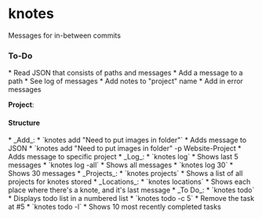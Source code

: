 # knotes
Messages for in-between commits

<h3>To-Do</h3>
* Read JSON that consists of paths and messages
* Add a message to a path
* See log of messages
* Add notes to "project" name
* Add in error messages

__Project__: 

<h4>Structure</h4>
* _Add_: 
	* `knotes add "Need to put images in folder"`
		* Adds message to JSON
	* `knotes add "Need to put images in folder" -p Website-Project
		* Adds message to specific project
* _Log_: 
	* `knotes log`
		* Shows last 5 messages
	* `knotes log -all`
		* Shows all messages
	* `knotes log 30`
		* Shows 30 messages
* _Projects_:
	* `knotes projects`
		* Shows a list of all projects for knotes stored
* _Locations_:
	* `knotes locations`
		* Shows each place where there's a knote, and it's last message
* _To Do_:
	* `knotes todo`
		* Displays todo list in a numbered list
	* `knotes todo -c 5`
		* Remove the task at #5
	* `knotes todo -l`
		* Shows 10 most recently completed tasks


